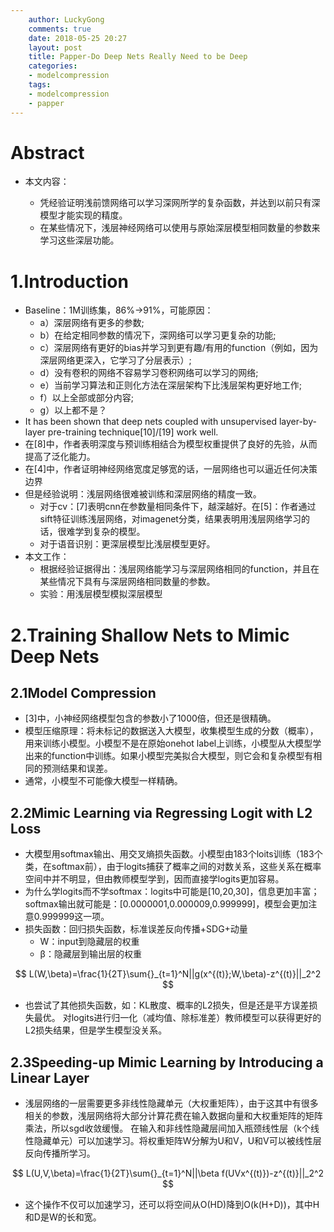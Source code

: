 ```yaml
---
    author: LuckyGong
    comments: true
    date: 2018-05-25 20:27
    layout: post
    title: Papper-Do Deep Nets Really Need to be Deep
    categories:
    - modelcompression
    tags:
    - modelcompression
    - papper
---
```


# Abstract

- 本文内容：

  - 凭经验证明浅前馈网络可以学习深网所学的复杂函数，并达到以前只有深模型才能实现的精度。
  - 在某些情况下，浅层神经网络可以使用与原始深层模型相同数量的参数来学习这些深层功能。

  

# 1.Introduction

- Baseline：1M训练集，86%->91%，可能原因：
  - a）深层网络有更多的参数; 
  - b）在给定相同参数的情况下，深网络可以学习更复杂的功能; 
  - c）深层网络有更好的bias并学习到更有趣/有用的function（例如，因为深层网络更深入，它学习了分层表示）; 
  - d）没有卷积的网络不容易学习卷积网络可以学习的网络; 
  - e）当前学习算法和正则化方法在深层架构下比浅层架构更好地工作; 
  - f）以上全部或部分内容; 
  - g）以上都不是？
- It has been shown that deep nets coupled with unsupervised layer-by-layer pre-training technique[10]/[19] work well. 
- 在[8]中，作者表明深度与预训练相结合为模型权重提供了良好的先验，从而提高了泛化能力。
- 在[4]中，作者证明神经网络宽度足够宽的话，一层网络也可以逼近任何决策边界
- 但是经验说明：浅层网络很难被训练和深层网络的精度一致。
  - 对于cv：[7]表明cnn在参数量相同条件下，越深越好。在[5]：作者通过sift特征训练浅层网络，对imagenet分类，结果表明用浅层网络学习的话，很难学到复杂的模型。
  - 对于语音识别：更深层模型比浅层模型更好。
- 本文工作：
  - 根据经验证据得出：浅层网络能学习与深层网络相同的function，并且在某些情况下具有与深层网络相同数量的参数。
  - 实验：用浅层模型模拟深层模型

# 2.Training Shallow Nets to Mimic Deep Nets

## 2.1Model Compression

- [3]中，小神经网络模型包含的参数小了1000倍，但还是很精确。
- 模型压缩原理：将未标记的数据送入大模型，收集模型生成的分数（概率），用来训练小模型。小模型不是在原始onehot label上训练，小模型从大模型学出来的function中训练。如果小模型完美拟合大模型，则它会和复杂模型有相同的预测结果和误差。
- 通常，小模型不可能像大模型一样精确。

## 2.2Mimic Learning via Regressing Logit with L2 Loss

- 大模型用softmax输出、用交叉熵损失函数。小模型由183个loits训练（183个类，在softmax前），由于logits捕获了概率之间的对数关系，这些关系在概率空间中并不明显，但由教师模型学到，因而直接学logits更加容易。
- 为什么学logits而不学softmax：logits中可能是[10,20,30]，信息更加丰富；softmax输出就可能是：[0.0000001,0.000009,0.999999]，模型会更加注意0.999999这一项。
- 损失函数：回归损失函数，标准误差反向传播+SDG+动量
  - W：input到隐藏层的权重
  - β：隐藏层到输出层的权重

$$
L(W,\beta)=\frac{1}{2T}\sum{}_{t=1}^N||g(x^{(t)};W,\beta)-z^{(t)}||_2^2
$$

-	也尝试了其他损失函数，如：KL散度、概率的L2损失，但是还是平方误差损失最优。
		对logits进行归一化（减均值、除标准差）教师模型可以获得更好的L2损失结果，但是学生模型没关系。

## 2.3Speeding-up Mimic Learning by Introducing a Linear Layer

-	浅层网络的一层需要更多非线性隐藏单元（大权重矩阵），由于这其中有很多相关的参数，浅层网络将大部分计算花费在输入数据向量和大权重矩阵的矩阵乘法，所以sgd收敛缓慢。
		在输入和非线性隐藏层间加入瓶颈线性层（k个线性隐藏单元）可以加速学习。将权重矩阵W分解为U和V，U和V可以被线性层反向传播所学习。

$$
L(U,V,\beta)=\frac{1}{2T}\sum{}_{t=1}^N||\beta f(UVx^{(t)})-z^{(t)}||_2^2
$$

- 这个操作不仅可以加速学习，还可以将空间从O(HD)降到O(k(H+D))，其中H和D是W的长和宽。

